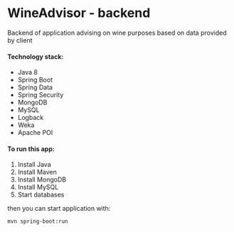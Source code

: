 # WineAdvisor - backend

Backend of application advising on wine purposes based on data provided by client

#### Technology stack:

* Java 8
* Spring Boot
* Spring Data
* Spring Security
* MongoDB
* MySQL
* Logback
* Weka
* Apache POI

#### To run this app:
1) Install Java
2) Install Maven
3) Install MongoDB
4) Install MySQL
5) Start databases

then you can start application with:

```
mvn spring-boot:run
```